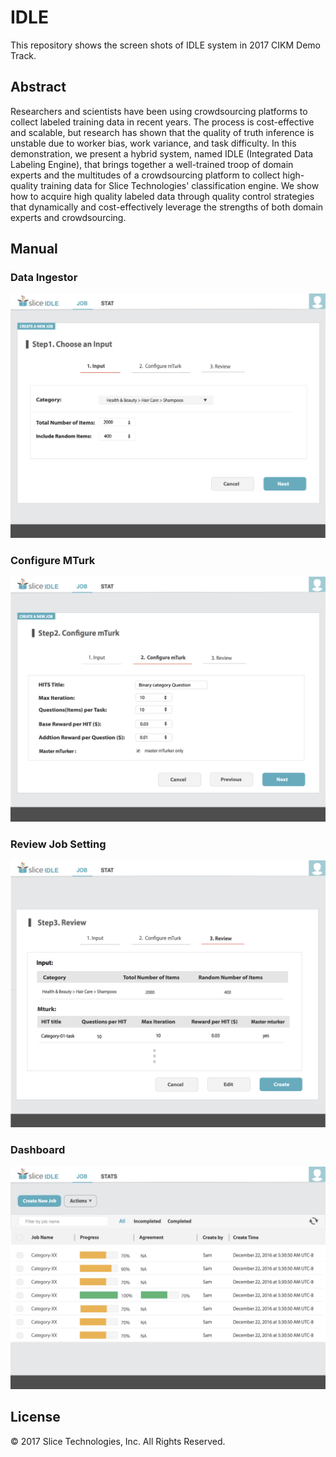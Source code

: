 # IDLE

This repository shows the screen shots of IDLE system in 2017 CIKM Demo Track.

## Abstract

Researchers and scientists have been using crowdsourcing platforms to collect labeled training data in recent years. The process is cost-effective and scalable, but research has shown that the quality of truth inference is unstable due to worker bias, work variance, and task difficulty. In this demonstration, we present a hybrid system, named IDLE (Integrated Data Labeling Engine), that brings together a well-trained troop of domain experts and the multitudes of a crowdsourcing platform to collect high-quality training data for Slice Technologies'  classification engine. We show how to acquire high quality labeled data through quality control strategies that dynamically and cost-effectively leverage the strengths of both domain experts and crowdsourcing.

## Manual

### Data Ingestor

![Data Ingestor](./Step1.png)

### Configure MTurk

![Configure MTurk](./Step2.png)

### Review Job Setting

![Review Job Setting](./Step3.png)

### Dashboard

![Dashboard](./Dashboard.png)

## License

&copy; 2017 Slice Technologies, Inc. All Rights Reserved.